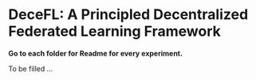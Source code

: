 # DeceFL: A Principled Decentralized Federated Learning Framework

**Go to each folder for Readme for every experiment.**



To be filled ...